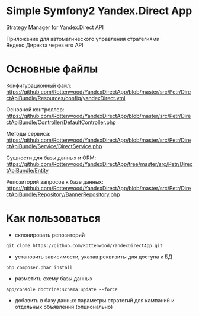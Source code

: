 Simple Symfony2 Yandex.Direct App
=================================
Strategy Manager for Yandex.Direct API

Приложение для автоматического управления стратегиями Яндекс.Директа через его API

Основные файлы
==============
Конфигурационный файл: https://github.com/Rottenwood/YandexDirectApp/blob/master/src/Petr/DirectApiBundle/Resources/config/yandexDirect.yml

Основной контроллер: https://github.com/Rottenwood/YandexDirectApp/blob/master/src/Petr/DirectApiBundle/Controller/DefaultController.php

Методы сервиса: https://github.com/Rottenwood/YandexDirectApp/blob/master/src/Petr/DirectApiBundle/Service/DirectService.php

Сущности для базы данных и ORM: https://github.com/Rottenwood/YandexDirectApp/tree/master/src/Petr/DirectApiBundle/Entity

Репозиторий запросов к базе данных:
https://github.com/Rottenwood/YandexDirectApp/blob/master/src/Petr/DirectApiBundle/Repository/BannerRepository.php

Как пользоваться
================
* склонировать репозиторий
~~~
git clone https://github.com/Rottenwood/YandexDirectApp.git
~~~
* установить зависимости, указав реквизиты для доступа к БД
~~~
php composer.phar install
~~~
* разметить схему базы данных
~~~
app/console doctrine:schema:update --force
~~~
* добавить в базу данных параметры стратегий для кампаний и отдельных объявлений (опционально)

